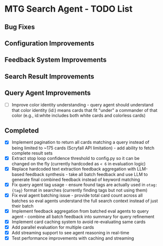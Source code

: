 # MTG Search Agent - TODO List

## Bug Fixes

## Configuration Improvements

## Feedback System Improvements

## Search Result Improvements

## Query Agent Improvements
- [ ] Improve color identity understanding - query agent should understand that color identity (id:) means cards that fit "under" a commander of that color (e.g., id:white includes both white cards and colorless cards)

## Completed
- [X] Implement pagination to return all cards matching a query instead of being limited to ~175 cards (Scryfall API limitation) - add ability to fetch complete result sets
- [X] Extract stop loop confidence threshold to config.py so it can be changed on the fly (currently hardcoded as `< 6` in evaluation logic)
- [X] Replace hardcoded text extraction feedback aggregation with LLM-based feedback synthesis - take all batch feedback and use LLM to generate final combined feedback instead of keyword matching
- [X] Fix query agent tag usage - ensure found tags are actually used in `otag:{tag}` format in searches (currently finding tags but not using them)
- [X] Fix eval agent batching issue - provide total card count across all batches so eval agents understand the full search context instead of just their batch
- [X] Implement feedback aggregation from batched eval agents to query agent - combine all batch feedback into summary for query refinement
- [X] Implement card caching system to avoid re-evaluating same cards
- [X] Add parallel evaluation for multiple cards
- [X] Add streaming support to see agent reasoning in real-time
- [X] Test performance improvements with caching and streaming